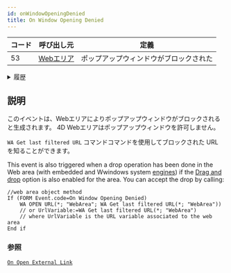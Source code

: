 ```yaml
---
id: onWindowOpeningDenied
title: On Window Opening Denied
---
```


| コード | 呼び出し元                                     | 定義                  |
| --- | ----------------------------------------- | ------------------- |
| 53  | [Webエリア](FormObjects/webArea_overview.md) | ポップアップウィンドウがブロックされた |

<details><summary>履歴</summary>
| バージョン  | 内容                |
| ------ | ----------------- |
| v19 R5 | Triggered on drop |
</details>

## 説明

このイベントは、Webエリアによりポップアップウィンドウがブロックされると生成されます。 4D Webエリアはポップアップウィンドウを許可しません。

`WA Get last filtered URL` コマンドコマンドを使用してブロックされた URL を知ることができます。

This event is also triggered when a drop operation has been done in the Web area (with embedded and Wwindows system [engines](properties_WebArea.md#use-embedded-web-rendering-engine)) if the [Drag and drop](FormObjects/webArea_Overview.md#user-interface) option is also enabled for the area. You can accept the drop by calling:

```4d
//web area object method
If (FORM Event.code=On Window Opening Denied)
    WA OPEN URL(*; "WebArea"; WA Get last filtered URL(*; "WebArea"))  
    // or UrlVariable:=WA Get last filtered URL(*; "WebArea")  
    // where UrlVariable is the URL variable associated to the web area
End if 
```


### 参照
[`On Open External Link`](onOpenExternalLink.md)